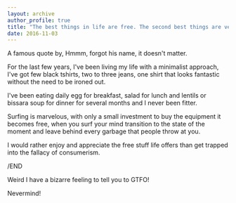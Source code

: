 ```yaml
---
layout: archive
author_profile: true
title: "The best things in life are free. The second best things are very, very expensive"
date: 2016-11-03
---
```

A famous quote by, Hmmm, forgot his name, it doesn't matter.

For the last few years, I've been living my life with a minimalist approach, I've got few black tshirts, two to three jeans, one shirt that looks fantastic without the need to be ironed out.

I've been eating daily egg for breakfast, salad for lunch and lentils or bissara soup for dinner for several months and I never been fitter.

Surfing is marvelous, with only a small investment to buy the equipment it becomes free, when you surf your mind transition to the state of the moment and leave behind every garbage that people throw at you.

I would rather enjoy and appreciate the free stuff life offers than get trapped into the fallacy of consumerism.

/END

Weird I have a bizarre feeling to tell you to GTFO!

Nevermind!